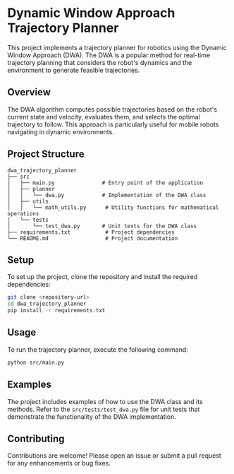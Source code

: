 # Dynamic Window Approach Trajectory Planner

This project implements a trajectory planner for robotics using the Dynamic Window Approach (DWA). The DWA is a popular method for real-time trajectory planning that considers the robot's dynamics and the environment to generate feasible trajectories.

## Overview

The DWA algorithm computes possible trajectories based on the robot's current state and velocity, evaluates them, and selects the optimal trajectory to follow. This approach is particularly useful for mobile robots navigating in dynamic environments.

## Project Structure

```
dwa_trajectory_planner
├── src
│   ├── main.py               # Entry point of the application
│   ├── planner
│   │   └── dwa.py            # Implementation of the DWA class
│   ├── utils
│   │   └── math_utils.py      # Utility functions for mathematical operations
│   └── tests
│       └── test_dwa.py       # Unit tests for the DWA class
├── requirements.txt           # Project dependencies
└── README.md                  # Project documentation
```

## Setup

To set up the project, clone the repository and install the required dependencies:

```bash
git clone <repository-url>
cd dwa_trajectory_planner
pip install -r requirements.txt
```

## Usage

To run the trajectory planner, execute the following command:

```bash
python src/main.py
```

## Examples

The project includes examples of how to use the DWA class and its methods. Refer to the `src/tests/test_dwa.py` file for unit tests that demonstrate the functionality of the DWA implementation.

## Contributing

Contributions are welcome! Please open an issue or submit a pull request for any enhancements or bug fixes.